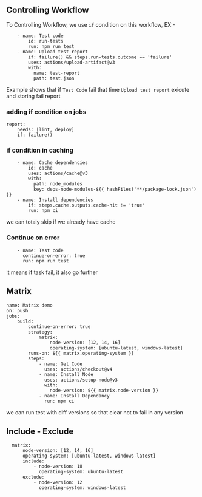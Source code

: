 ## Controlling Workflow

To Controlling Workflow, we use `if` condition on this workflow, 
EX:-
```
    - name: Test code
        id: run-tests
        run: npm run test
    - name: Upload test report
        if: failure() && steps.run-tests.outcome == 'failure'
        uses: actions/upload-artifact@v3
        with:
          name: test-report
          path: test.json
```

Example shows that if `Test Code` fail that time `Upload test report` exicute and storing fail report

### adding if condition on jobs
```
report:
    needs: [lint, deploy]
    if: failure()
```

### if condition in caching

```
    - name: Cache dependencies
        id: cache
        uses: actions/cache@v3
        with:
          path: node_modules
          key: deps-node-modules-${{ hashFiles('**/package-lock.json') }}
    - name: Install dependencies
        if: steps.cache.outputs.cache-hit != 'true'
        run: npm ci
```

we can totaly skip if we already have cache


### Continue on error
```
    - name: Test code
      continue-on-error: true
      run: npm run test
```
it means if task fail, it also go further


## Matrix

```
name: Matrix demo
on: push
jobs:
    build:
        continue-on-error: true
        strategy:
            matrix:
                node-version: [12, 14, 16]
                operating-system: [ubuntu-latest, windows-latest]
        runs-on: ${{ matrix.operating-system }}
        steps:
            - name: Get Code
              uses: actions/checkout@v4
            - name: Install Node
              uses: actions/setup-node@v3
              with:
                node-version: ${{ matrix.node-version }}
            - name: Install Dependancy
              run: npm ci
```

we can run test with diff versions so that clear not to fail in any version

## Include - Exclude
```
  matrix:
      node-version: [12, 14, 16]
      operating-system: [ubuntu-latest, windows-latest]
      include:
          - node-version: 18
            operating-system: ubuntu-latest
      exclude:
          - node-version: 12
            operating-system: windows-latest
```